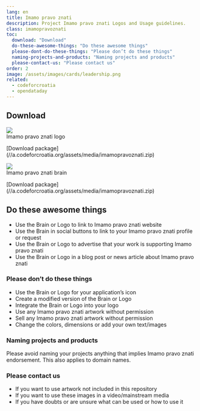 ```yaml
---
lang: en
title: Imamo pravo znati
description: Project Imamo pravo znati Logos and Usage guidelines.
class: imamopravoznati
toc:
  download: "Download"
  do-these-awesome-things: "Do these awesome things"
  please-dont-do-these-things: "Please don’t do these things"
  naming-projects-and-products: "Naming projects and products"
  please-contact-us: "Please contact us"
order: 2
image: /assets/images/cards/leadership.png
related:
  - codeforcroatia
  - opendataday
---
```


## Download

<aside markdown="1" class="pquote">
  <img src="https://images.weserv.nl/?url=//a.codeforcroatia.org/assets/media/imamopravoznati/imamopravoznati-logo-3339px.png&w=668&h=375&output=png&fit=inside" class="media-preview"><br>
  Imamo pravo znati logo
  <p markdown="1" class="pquote-credit">
   [Download package](//a.codeforcroatia.org/assets/media/imamopravoznati.zip)
  </p>
</aside>

<aside markdown="1" class="pquote">
  <img src="https://images.weserv.nl/?url=//a.codeforcroatia.org/assets/media/imamopravoznati/brain-imamopravoznati-290px.png&w=668&h=375&output=png&fit=inside" class="media-preview"><br>
  Imamo pravo znati brain
  <p markdown="1" class="pquote-credit">
   [Download package](//a.codeforcroatia.org/assets/media/imamopravoznati.zip)
  </p>
</aside>

## Do these awesome things

* Use the Brain or Logo to link to Imamo pravo znati website
* Use the Brain in social buttons to link to your Imamo pravo znati profile or request
* Use the Brain or Logo to advertise that your work is supporting Imamo pravo znati
* Use the Brain or Logo in a blog post or news article about Imamo pravo znati

### Please don’t do these things

* Use the Brain or Logo for your application’s icon
* Create a modified version of the Brain or Logo
* Integrate the Brain or Logo into your logo
* Use any Imamo pravo znati artwork without permission
* Sell any Imamo pravo znati artwork without permission
* Change the colors, dimensions or add your own text/images

### Naming projects and products

Please avoid naming your projects anything that implies Imamo pravo znati endorsement. This also applies to domain names.

### Please contact us

* If you want to use artwork not included in this repository
* If you want to use these images in a video/mainstream media
* If you have doubts or are unsure what can be used or how to use it
